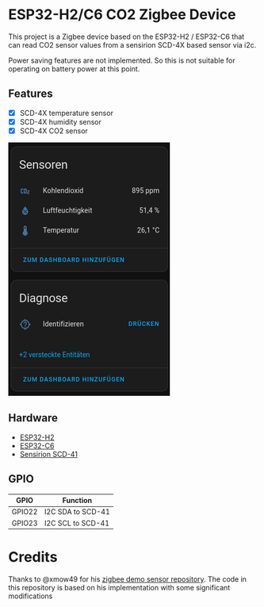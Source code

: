# ESP32-H2/C6 CO2 Zigbee Device

This project is a Zigbee device based on the ESP32-H2 / ESP32-C6 that can read CO2 sensor values from a sensirion SCD-4X based sensor via i2c.

Power saving features are not implemented. So this is not suitable for operating on battery power at this point.

## Features

- [x] SCD-4X temperature sensor
- [x] SCD-4X humidity sensor
- [x] SCD-4X CO2 sensor

![Alt text](image.png)

## Hardware

- [ESP32-H2](https://www.espressif.com/en/products/socs/h2/overview)
- [ESP32-C6](https://www.espressif.com/en/products/socs/c6/overview)
- [Sensirion SCD-41](https://sensirion.com/products/catalog/SCD41)

## GPIO

| GPIO   | Function              |
| ------ | --------------------- |
| GPIO22 | I2C SDA to SCD-41     |
| GPIO23 | I2C SCL to SCD-41     |


# Credits

Thanks to @xmow49 for his [zigbee demo sensor repository](https://github.com/xmow49/ESP32H2-Zigbee-Demo).
The code in this repository is based on his implementation with some significant modifications
